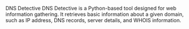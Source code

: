 DNS Detective
DNS Detective is a Python-based tool designed for web information gathering. It retrieves basic information about a given domain, such as IP address, DNS records, server details, and WHOIS information.


